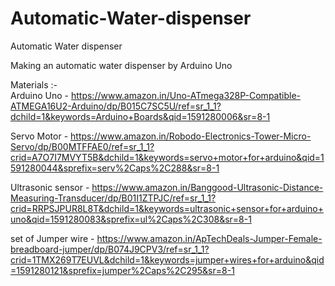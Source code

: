 # Automatic-Water-dispenser
Automatic Water dispenser

Making an automatic water dispenser by Arduino Uno 

Materials :-  
Arduino Uno -  https://www.amazon.in/Uno-ATmega328P-Compatible-ATMEGA16U2-Arduino/dp/B015C7SC5U/ref=sr_1_1?dchild=1&keywords=Arduino+Boards&qid=1591280006&sr=8-1

Servo Motor -  https://www.amazon.in/Robodo-Electronics-Tower-Micro-Servo/dp/B00MTFFAE0/ref=sr_1_1?crid=A7O7I7MVYT5B&dchild=1&keywords=servo+motor+for+arduino&qid=1591280044&sprefix=serv%2Caps%2C288&sr=8-1

Ultrasonic sensor -  https://www.amazon.in/Banggood-Ultrasonic-Distance-Measuring-Transducer/dp/B01I1ZTPJC/ref=sr_1_1?crid=RRPSJPUR8L8T&dchild=1&keywords=ultrasonic+sensor+for+arduino+uno&qid=1591280083&sprefix=ul%2Caps%2C308&sr=8-1

set of Jumper wire -  https://www.amazon.in/ApTechDeals-Jumper-Female-breadboard-jumper/dp/B074J9CPV3/ref=sr_1_1?crid=1TMX269T7EUVL&dchild=1&keywords=jumper+wires+for+arduino&qid=1591280121&sprefix=jumper%2Caps%2C295&sr=8-1
